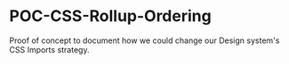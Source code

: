 # POC-CSS-Rollup-Ordering
Proof of concept to document how we could change our Design system's CSS Imports strategy. 
